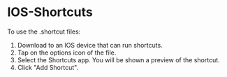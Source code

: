 # IOS-Shortcuts

To use the .shortcut files:
1.  Download to an IOS device that can run shortcuts.
2.  Tap on the options icon of the file.
3.  Select the Shortcuts app. You will be shown a preview of the shortcut.
4.  Click "Add Shortcut".
